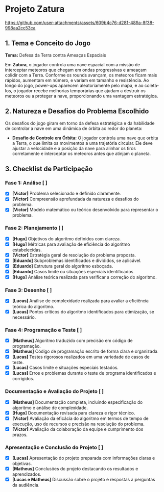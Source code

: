 # Projeto Zatura

https://github.com/user-attachments/assets/609b4c76-d281-489a-8f38-998aa2cc53ca

## 1. Tema e Conceito do Jogo

**Tema:** Defesa da Terra contra Ameaças Espaciais

Em **Zatura**, o jogador controla uma nave espacial com a missão de interceptar meteoros que chegam em ondas progressivas e ameaçam colidir com a Terra. Conforme os rounds avançam, os meteoros ficam mais rápidos, aumentam em número, e variam em tamanho e resistência. Ao longo do jogo, power-ups aparecem aleatoriamente pelo mapa, e ao coletá-los, o jogador recebe melhorias temporárias que ajudam a destruir os meteoros ou a proteger a nave, proporcionando uma vantagem estratégica.

## 2. Natureza e Desafios do Problema Escolhido

Os desafios do jogo giram em torno da defesa estratégica e da habilidade de controlar a nave em uma dinâmica de órbita ao redor do planeta:

- **Desafio de Controle em Órbita:** O jogador controla uma nave que orbita a Terra, o que limita os movimentos a uma trajetória circular. Ele deve ajustar a velocidade e a posição da nave para alinhar os tiros corretamente e interceptar os meteoros antes que atinjam o planeta.

## 3. Checklist de Participação

### Fase 1: Análise [ ]
- [x] **[Victor]** Problema selecionado e definido claramente.
- [x] **[Victor]** Compreensão aprofundada da natureza e desafios do problema.
- [x] **[Victor]** Modelo matemático ou teórico desenvolvido para representar o problema.

### Fase 2: Planejamento [ ]
- [x] **[Hugo]** Objetivos do algoritmo definidos com clareza.
- [x] **[Hugo]** Métricas para avaliação de eficiência do algoritmo estabelecidas.
- [x] **[Victor]** Estratégia geral de resolução do problema proposta.
- [x] **[Eduardo]** Subproblemas identificados e divididos, se aplicável.
- [x] **[Eduardo]** Estrutura geral do algoritmo esboçada.
- [x] **[Eduardo]** Casos limite ou situações especiais identificados.
- [x] **[Hugo]** Análise teórica realizada para verificar a correção do algoritmo.

### Fase 3: Desenho [ ]
- [x] **[Lucas]** Análise de complexidade realizada para avaliar a eficiência teórica do algoritmo.
- [x] **[Lucas]** Pontos críticos do algoritmo identificados para otimização, se necessário.

### Fase 4: Programação e Teste [ ]
- [x] **[Matheus]** Algoritmo traduzido com precisão em código de programação.
- [x] **[Matheus]** Código de programação escrito de forma clara e organizada.
- [x] **[Lucas]** Testes rigorosos realizados em uma variedade de casos de teste.
- [x] **[Lucas]** Casos limite e situações especiais testados.
- [x] **[Lucas]** Erros e problemas durante o teste de programa identificados e corrigidos.

### Documentação e Avaliação do Projeto [ ]
- [x] **[Matheus]** Documentação completa, incluindo especificação do algoritmo e análise de complexidade.
- [x] **[Hugo]** Documentação revisada para clareza e rigor técnico.
- [x] **[Victor]** Avaliação da eficácia do algoritmo em termos de tempo de execução, uso de recursos e precisão na resolução do problema.
- [x] **[Victor]** Avaliação da colaboração da equipe e cumprimento dos prazos.

### Apresentação e Conclusão do Projeto [ ]
- [x] **[Lucas]** Apresentação do projeto preparada com informações claras e objetivas.
- [x] **[Matheus]** Conclusões do projeto destacando os resultados e aprendizados.
- [x] **[Lucas e Matheus]** Discussão sobre o projeto e respostas a perguntas da audiência.
